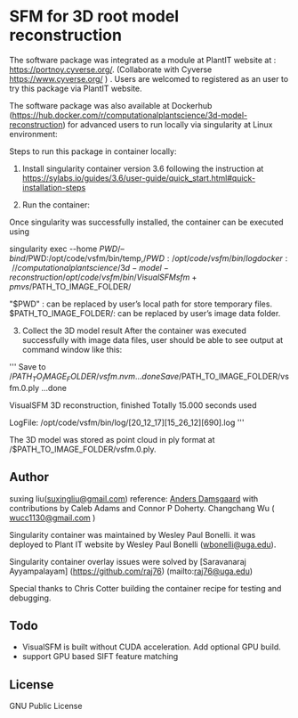 # SFM for 3D root model reconstruction

The software package was integrated as a module at PlantIT website at : https://portnoy.cyverse.org/.
(Collaborate with Cyverse https://www.cyverse.org/ ) . Users are welcomed to registered as an user to try this package via PlantIT website. 

The software package was also available at Dockerhub (https://hub.docker.com/r/computationalplantscience/3d-model-reconstruction) for advanced users to run locally via singularity at Linux environment: 


Steps to run this package in container locally:
 
1. Install singularity container version 3.6 following the instruction at https://sylabs.io/guides/3.6/user-guide/quick_start.html#quick-installation-steps

2. Run the container:

Once singularity was successfully installed, the container can be executed using 

singularity exec --home $PWD/ –bind  /$PWD:/opt/code/vsfm/bin/temp,/$PWD:/opt/code/vsfm/bin/log docker://computationalplantscience/3d-model-reconstruction /opt/code/vsfm/bin/VisualSFM sfm+pmvs /$PATH_TO_IMAGE_FOLDER/

"$PWD" : can be replaced by user’s local path for store temporary files.
$PATH_TO_IMAGE_FOLDER/:  can be replaced by user’s image data folder. 

3. Collect the 3D model result
After the container was executed successfully with image data files, user should be able to see output at command window like this:

'''
Save to /$PATH_TO_IMAGE_FOLDER/vsfm.nvm ... done
Save /$PATH_TO_IMAGE_FOLDER/vsfm.0.ply ...done

VisualSFM 3D reconstruction, finished
Totally 15.000 seconds used

LogFile: /opt/code/vsfm/bin/log/[20_12_17][15_26_12][690].log
'''

The 3D model was stored as point cloud in ply format at /$PATH_TO_IMAGE_FOLDER/vsfm.0.ply.



## Author
suxing liu(suxingliu@gmail.com)
reference:
[Anders Damsgaard](mailto:adamsgaard@ucsd.edu) with contributions by Caleb Adams
and Connor P Doherty.
Changchang Wu ( wucc1130@gmail.com )

Singularity container was maintained by Wesley Paul Bonelli. it was deployed to Plant IT website by Wesley Paul Bonelli (wbonelli@uga.edu).

Singularity container overlay issues were solved by [Saravanaraj Ayyampalayam] (https://github.com/raj76) (mailto:raj76@uga.edu)

Special thanks to Chris Cotter building the container recipe for testing and debugging.

## Todo
- VisualSFM is built without CUDA acceleration. Add optional GPU build.
- support GPU based SIFT feature matching

## License
GNU Public License
